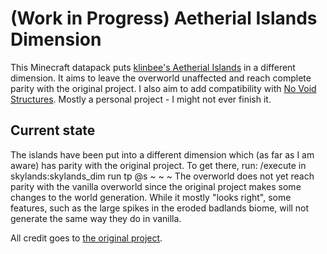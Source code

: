 # (Work in Progress) Aetherial Islands Dimension

This Minecraft datapack puts [klinbee's Aetherial Islands](https://github.com/klinbee/Aetherial-Islands) in a different dimension. It aims to leave the overworld unaffected and reach complete parity with the original project.
I also aim to add compatibility with [No Void Structures](https://modrinth.com/mod/no-void-structures).
Mostly a personal project - I might not ever finish it.

## Current state
The islands have been put into a different dimension which (as far as I am aware) has parity with the original project. To get there, run: /execute in skylands:skylands_dim run tp @s ~ ~ ~
The overworld does not yet reach parity with the vanilla overworld since the original project makes some changes to the world generation.
While it mostly "looks right", some features, such as the large spikes in the eroded badlands biome, will not generate the same way they do in vanilla.

All credit goes to [the original project](https://github.com/klinbee/Aetherial-Islands).